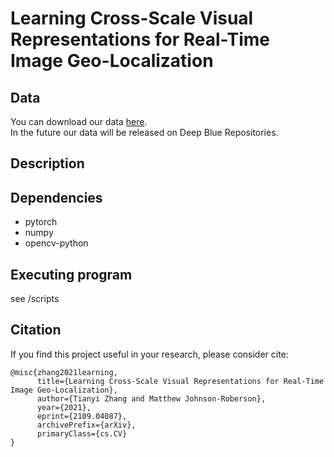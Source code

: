 # Learning Cross-Scale Visual Representations for Real-Time Image Geo-Localization

## Data
You can download our data [here](https://drive.google.com/drive/folders/1LzyxtS7tK5MO9k6D3wTccW8inAuCZvdH?usp=sharing).<br>
In the future our data will be released on Deep Blue Repositories.

## Description


## Dependencies

* pytorch
* numpy
* opencv-python

## Executing program
see /scripts

## Citation
If you find this project useful in your research, please consider cite:
```
@misc{zhang2021learning,
      title={Learning Cross-Scale Visual Representations for Real-Time Image Geo-Localization}, 
      author={Tianyi Zhang and Matthew Johnson-Roberson},
      year={2021},
      eprint={2109.04087},
      archivePrefix={arXiv},
      primaryClass={cs.CV}
}
```
